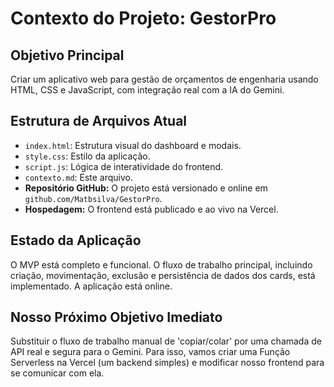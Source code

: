 # Contexto do Projeto: GestorPro

## Objetivo Principal
Criar um aplicativo web para gestão de orçamentos de engenharia usando HTML, CSS e JavaScript, com integração real com a IA do Gemini.

## Estrutura de Arquivos Atual
- `index.html`: Estrutura visual do dashboard e modais.
- `style.css`: Estilo da aplicação.
- `script.js`: Lógica de interatividade do frontend.
- `contexto.md`: Este arquivo.
- **Repositório GitHub:** O projeto está versionado e online em `github.com/Matbsilva/GestorPro`.
- **Hospedagem:** O frontend está publicado e ao vivo na Vercel.

## Estado da Aplicação
O MVP está completo e funcional. O fluxo de trabalho principal, incluindo criação, movimentação, exclusão e persistência de dados dos cards, está implementado. A aplicação está online.

## Nosso Próximo Objetivo Imediato
Substituir o fluxo de trabalho manual de 'copiar/colar' por uma chamada de API real e segura para o Gemini. Para isso, vamos criar uma Função Serverless na Vercel (um backend simples) e modificar nosso frontend para se comunicar com ela.